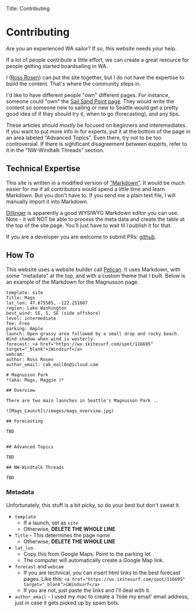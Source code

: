 Title: Contributing

# Contributing

Are you an experienced WA sailor? If so, this website needs _your_ help.

If a lot of people contribute a little effort, we can create a great resource
for people getting started boardsailing in WA.

I (<a href="mailto:cab_mall0n@icloud.com" >Ross Rosen</a>)
can put the site together, but I do not have the expertise to build the content.
That's where the community steps in.

I'd like to have different people "own" different pages. For instance, someone
could "own" the [Sail Sand Point page](/sites/ssp). They would write
the content so someone new to sailing or new to Seattle would get a pretty good
idea of if they should try it, when to go (forecasting), and any tips.

These articles should _mostly_ be focused on beginners and interemediates. If
you want to put more info in for experts, put it at the bottom of the page in an
area labeled "Advanced Topics". Even there, try not to be too controversial.
If there is significant disagreement between experts, refer to it in the
"NW-Windtalk Threads" section.

## Technical Expertise

This site is written in a modified version of ["Markdown"](https://www.markdownguide.org/getting-started/).
It would be much easier for me if all contributors would spend a little time and learn Markdown.
But you don't have to. If you send me a plain text file, I will manually import it into Markdown.

[Dillinger](https://dillinger.io) is apparently a good WYSIWYG Markdown editor you can use. Note - it will NOT be able to process the meta data and create the table at the top of the site page. You'll just have to wait til I publish it for that.

If you are a developer you are welcome to submit PRs: [github](https://github.com/rr326/waboardsailing).

## How To

This website uses a website builder call [Pelican](https://getpelican.com). It uses
Markdown, with some "metadata" at the top, and with a custom theme that I built.
Below is an example of the Markdown for the Magnusson page.


```
template: site
Title: Mags
lat_lon: 47.675585, -122.251607
region: Lake Washington
best_wind: SE, S, SE (side offshore)
level: intermediate
fee: Free
parking: Ample
launch: Open grassy area followed by a small drop and rocky beach. Wind shadow when wind is westerly.
forecast: <a href="https://wx.ikitesurf.com/spot/116695" target="_blank">iWindsurf</a>
webcam: 
author: Ross Rosen
author_email: cab_mall0n@icloud.com

# Magnusson Park
*(aka: Mags, Maggie )*

## Overview

There are two main launches in Seattle's Magnusson Park ..

![Mags_Launch](/images/mags_overview.jpg)

## Forecasting

TBD


## Advanced Topics

TBD

## NW-Windtalk Threads

TBD

```

### Metadata

Unfortunately, this stuff is a bit picky, so do your best but don't sweat
it.

* `template` 
    * If a launch, set as `site`
    * Otherwise, **DELETE THE WHOLE LINE**
* `Title` - This determines the page name
    * Otherwise, **DELETE THE WHOLE LINE**
* `lat_lon`
    * Copy this from Google Maps. Point to the parking lot
    * The computer will automatically create a Google Map link.
* `forecast` and `webcam` 
    * If you are technical, you can insert html links to the best
      forecast pages. Like this: 
      `<a href="https://wx.ikitesurf.com/spot/116695" target="_blank">iWindsurf</a>` 
    * If you are not, just paste the links and I'll deal with it.
* `author_email` - I used my mac to create a 'hide my email' email address, just 
    in case it gets picked up by spam bots. 
